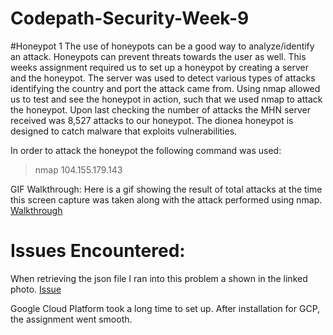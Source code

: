 # Codepath-Security-Week-9

#Honeypot 1
The use of honeypots can be a good way to analyze/identify an attack.  Honeypots can prevent threats towards the user as well.  This weeks 
assignment required us to set up a honeypot by creating a server and the honeypot.  The server was used to detect various types of attacks
identifying the country and port the attack came from.  Using nmap allowed us to test and see the honeypot in action, such that we used nmap
to attack the honeypot.  Upon last checking the number of attacks the MHN server received was 8,527 attacks to our honeypot.  The 
dionea honeypot is designed to catch malware that exploits vulnerabilities.  

In order to attack the honeypot the following command was used:

> nmap 104.155.179.143

GIF Walkthrough:
Here is a gif showing the result of total attacks at the time this screen capture was taken along with the attack performed using nmap.
[Walkthrough](https://gfycat.com/gifs/detail/HealthyPitifulHorsemouse)

# Issues Encountered:
When retrieving the json file I ran into this problem a shown in the linked photo.
[Issue](https://imgur.com/a/azaeN)

Google Cloud Platform took a long time to set up.  After installation for GCP, the assignment went smooth.
